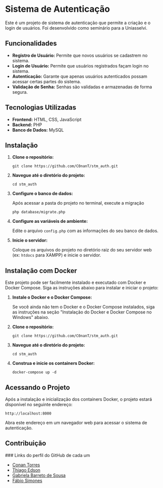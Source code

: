   <h1>Sistema de Autenticação</h1>
  <p>
      Este é um projeto de sistema de autenticação que permite a criação e o login de usuários. Foi desenvolvido como
      seminário para a Uniasselvi.
  </p>

  <h2>Funcionalidades</h2>
  <ul>
      <li><strong>Registro de Usuário:</strong> Permite que novos usuários se cadastrem no sistema.</li>
      <li><strong>Login de Usuário:</strong> Permite que usuários registrados façam login no sistema.</li>
      <li><strong>Autenticação:</strong> Garante que apenas usuários autenticados possam acessar certas partes do
          sistema.</li>
      <li><strong>Validação de Senha:</strong> Senhas são validadas e armazenadas de forma segura.</li>
  </ul>

  <h2>Tecnologias Utilizadas</h2>
  <ul>
      <li><strong>Frontend:</strong> HTML, CSS, JavaScript</li>
      <li><strong>Backend:</strong> PHP</li>
      <li><strong>Banco de Dados:</strong> MySQL</li>
  </ul>

  <h2>Instalação</h2>
  <ol>
      <li>
          <p><strong>Clone o repositório:</strong></p>
          <pre><code>git clone https://github.com/C0nanT/stm_auth.git</code></pre>
      </li>
      <li>
          <p><strong>Navegue até o diretório do projeto:</strong></p>
          <pre><code>cd stm_auth</code></pre>
      </li>
      <li>
          <p><strong>Configure o banco de dados:</strong></p>
          <p>Após acessar a pasta do projeto no terminal, execute a migração</p>
          <pre><code>php database/migrate.php</code></pre>
      </li>
      <li>
          <p><strong>Configure as variáveis de ambiente:</strong></p>
          <p>Edite o arquivo <code>config.php</code> com as informações do seu banco de dados.</p>
      </li>
      <li>
          <p><strong>Inicie o servidor:</strong></p>
          <p>Coloque os arquivos do projeto no diretório raiz do seu servidor web (ex: <code>htdocs</code> para XAMPP) e
              inicie o servidor.</p>
      </li>
  </ol>

<h2>Instalação com Docker</h2>
<p>Este projeto pode ser facilmente instalado e executado com Docker e Docker Compose. Siga as instruções abaixo para instalar e iniciar o projeto:</p>
<ol>
    <li>
        <p><strong>Instale o Docker e o Docker Compose:</strong></p>
        <p>Se você ainda não tem o Docker e o Docker Compose instalados, siga as instruções na seção "Instalação do Docker e Docker Compose no Windows" abaixo.</p>
    </li>
    <li>
        <p><strong>Clone o repositório:</strong></p>
        <pre><code>git clone https://github.com/C0nanT/stm_auth.git</code></pre>
    </li>
    <li>
        <p><strong>Navegue até o diretório do projeto:</strong></p>
        <pre><code>cd stm_auth</code></pre>
    </li>
    <li>
        <p><strong>Construa e inicie os containers Docker:</strong></p>
        <pre><code>docker-compose up -d</code></pre>
    </li>
</ol>

<h2>Acessando o Projeto</h2>
<p>Após a instalação e inicialização dos containers Docker, o projeto estará disponível no seguinte endereço:</p>
<pre><code>http://localhost:8000</code></pre>
<p>Abra este endereço em um navegador web para acessar o sistema de autenticação.</p>

  <h2>Contribuição</h2>
  <p>### Links do perfil do GitHub de cada um</p>
      <ul>
        <li><a href="https://github.com/c0nant">Conan Torres</a></li>
        <li><a href="https://github.com/thiagoedson">Thiago Edson</a></li>
        <li><a href="https://github.com/gabrielabarreto">Gabriela Barreto de Sousa</a></li>
        <li><a href="https://github.com/FabioSimones">Fábio Simones</a></li>
    </ul>

